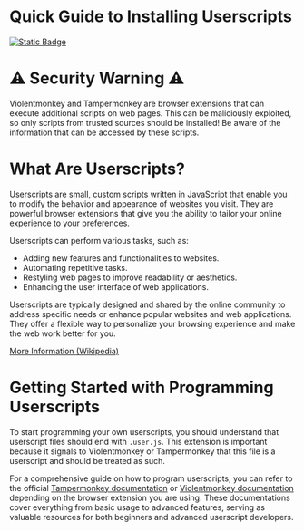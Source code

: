 # Quick Guide to Installing Userscripts
[![Static Badge](https://img.shields.io/badge/get_started-now-green?style=for-the-badge)](installation-guide/start.md)

# :warning: Security Warning :warning:

Violentmonkey and Tampermonkey are browser extensions that can execute additional scripts on web pages. This can be maliciously exploited, so only scripts from trusted sources should be installed! Be aware of the information that can be accessed by these scripts.

# What Are Userscripts?

Userscripts are small, custom scripts written in JavaScript that enable you to modify the behavior and appearance of websites you visit. They are powerful browser extensions that give you the ability to tailor your online experience to your preferences.

Userscripts can perform various tasks, such as:
- Adding new features and functionalities to websites.
- Automating repetitive tasks.
- Restyling web pages to improve readability or aesthetics.
- Enhancing the user interface of web applications.

Userscripts are typically designed and shared by the online community to address specific needs or enhance popular websites and web applications. They offer a flexible way to personalize your browsing experience and make the web work better for you.

[More Information (Wikipedia)](https://en.wikipedia.org/wiki/Userscript)

# Getting Started with Programming Userscripts

To start programming your own userscripts, you should understand that userscript files should end with `.user.js`. This extension is important because it signals to Violentmonkey or Tampermonkey that this file is a userscript and should be treated as such.

For a comprehensive guide on how to program userscripts, you can refer to the official [Tampermonkey documentation](https://www.tampermonkey.net/documentation.php) or [Violentmonkey documentation](https://violentmonkey.github.io/posts/guide/) depending on the browser extension you are using. These documentations cover everything from basic usage to advanced features, serving as valuable resources for both beginners and advanced userscript developers.
